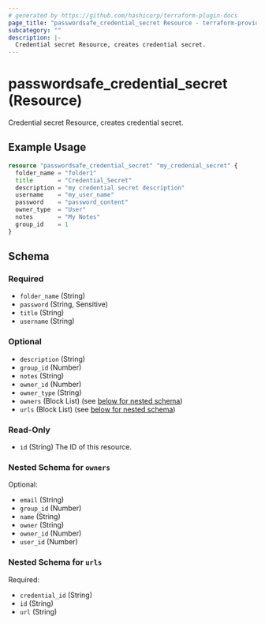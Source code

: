 ```yaml
---
# generated by https://github.com/hashicorp/terraform-plugin-docs
page_title: "passwordsafe_credential_secret Resource - terraform-provider-passwordsafe"
subcategory: ""
description: |-
  Credential secret Resource, creates credential secret.
---
```


# passwordsafe_credential_secret (Resource)

Credential secret Resource, creates credential secret.

## Example Usage

```terraform
resource "passwordsafe_credential_secret" "my_credenial_secret" {
  folder_name = "folder1"
  title       = "Credential_Secret"
  description = "my credential secret description"
  username    = "my_user_name"
  password    = "password_content"
  owner_type  = "User"
  notes       = "My Notes"
  group_id    = 1
}
```

<!-- schema generated by tfplugindocs -->
## Schema

### Required

- `folder_name` (String)
- `password` (String, Sensitive)
- `title` (String)
- `username` (String)

### Optional

- `description` (String)
- `group_id` (Number)
- `notes` (String)
- `owner_id` (Number)
- `owner_type` (String)
- `owners` (Block List) (see [below for nested schema](#nestedblock--owners))
- `urls` (Block List) (see [below for nested schema](#nestedblock--urls))

### Read-Only

- `id` (String) The ID of this resource.

<a id="nestedblock--owners"></a>
### Nested Schema for `owners`

Optional:

- `email` (String)
- `group_id` (Number)
- `name` (String)
- `owner` (String)
- `owner_id` (Number)
- `user_id` (Number)


<a id="nestedblock--urls"></a>
### Nested Schema for `urls`

Required:

- `credential_id` (String)
- `id` (String)
- `url` (String)
